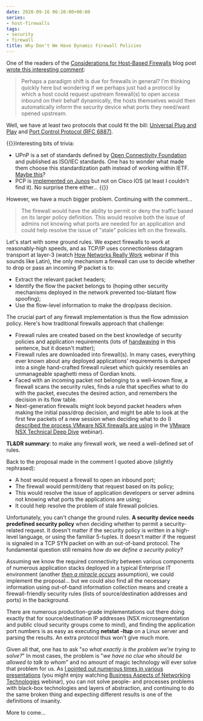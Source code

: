 ```yaml
---
date: 2020-09-16 06:20:00+00:00
series:
- host-firewalls
tags:
- security
- firewall
title: Why Don't We Have Dynamic Firewall Policies
---
```

One of the readers of the [Considerations for Host-Based Firewalls](https://blog.ipspace.net/2020/09/considerations-host-based-firewalls.html) blog post [wrote this interesting comment](https://blog.ipspace.net/2020/09/considerations-host-based-firewalls.html#115):

> Perhaps a paradigm shift is due for firewalls in general? I'm thinking quickly here but wondering if we perhaps just had a protocol by which a host could request upstream firewall(s) to open access inbound on their behalf dynamically, the hosts themselves would then automatically inform the security device what ports they need/want opened upstream.

Well, we have at least two protocols that could fit the bill: [Universal Plug and Play](https://en.wikipedia.org/wiki/Universal_Plug_and_Play) and [Port Control Protocol (RFC 6887)](https://tools.ietf.org/html/rfc6887).
<!--more-->
{{<note>}}Interesting bits of trivia: 

* UPnP is a set of standards defined by [Open Connectivity Foundation](https://openconnectivity.org/foundation/) and published as ISO/IEC standards. One has to wonder what made them choose this standardization path instead of working within IETF. [Maybe this](/2020/09/worth-reading-making-rfc.html)?
* PCP is [implemented on Junos](https://www.juniper.net/documentation/en_US/junos/topics/concept/nat-port-control-protocol.html) but not on Cisco IOS (at least I couldn't find it). No surprise there either...
{{</note>}}

However, we have a much bigger problem. Continuing with the comment...

> The firewall would have the ability to permit or deny the traffic based on its larger policy definition. This would resolve both the issue of admins not knowing what ports are needed for an application and could help resolve the issue of "stale" policies left on the firewalls.

Let's start with some ground rules. We expect firewalls to work at reasonably-high speeds, and as TCP/IP uses connectionless datagram transport at layer-3 (watch [How Networks Really Work](https://www.ipspace.net/How_Networks_Really_Work) webinar if this sounds like Latin), the only mechanism a firewall can use to decide whether to drop or pass an incoming IP packet is to:

* Extract the relevant packet headers;
* Identify the flow the packet belongs to (hoping other security mechanisms deployed in the network prevented too-blatant flow spoofing);
* Use the flow-level information to make the drop/pass decision.

The crucial part of any firewall implementation is thus the flow admission policy. Here's how traditional firewalls approach that challenge:

* Firewall rules are created based on the best knowledge of security policies and application requirements (lots of [handwaving](https://wiki.c2.com/?HandWaving) in this sentence, but it doesn't matter);
* Firewall rules are downloaded into firewall(s). In many cases, everything ever known about any deployed applications' requirements is dumped into a single hand-crafted firewall ruleset which quickly resembles an unmanageable spaghetti mess of Gordian knots.
* Faced with an incoming packet not belonging to a well-known flow, a firewall scans the security rules, finds a rule that specifies what to do with the packet, executes the desired action, and remembers the decision in its flow table.
* Next-generation firewalls might look beyond packet headers when making the initial pass/drop decision, and might be able to look at the first few packets of a new session when deciding what to do (I [described the process VMware NSX firewalls are using](https://my.ipspace.net/bin/list?id=NSX#FW) in the [VMware NSX Technical Deep Dive](https://www.ipspace.net/VMware_NSX_Technical_Deep_Dive) webinar).

**TL&DR summary**: to make any firewall work, we need a well-defined set of rules.

Back to the proposal made in the comment I quoted above (slightly rephrased):

* A host would request a firewall to open an inbound port;
* The firewall would permit/deny that request based on its policy;
* This would resolve the issue of application developers or server admins not knowing what ports the applications are using;
* It could help resolve the problem of stale firewall policies.

Unfortunately, you can't change the ground rules. **A security device needs predefined security policy** when deciding whether to permit a security-related request. It doesn't matter if the security policy is written in a high-level language, or using the familiar 5-tuples. It doesn't matter if the request is signaled in a TCP SYN packet on with an out-of-band protocol. The fundamental question still remains _how do we define a security policy_?

Assuming we know the required connectivity between various components of numerous application stacks deployed in a typical Enterprise IT environment (another _[then a miracle occurs](http://www.sciencecartoonsplus.com/gallery/math/math07.gif)_ assumption), we could implement the proposal... but we could also find all the necessary information using out-of-band information collection means and create a firewall-friendly security rules (lists of source/destination addresses and ports) in the background.

There are numerous production-grade implementations out there doing exactly that for source/destination IP addresses (NSX microsegmentation and public cloud security groups come to mind), and finding the application port numbers is as easy as executing **netstat -ltup** on a Linux server and parsing the results. An extra protocol thus won't give much more.

Given all that, one has to ask "_so what exactly is the problem we're trying to solve?_" In most cases, the problem is "_we have no clue who should be allowed to talk to whom_" and no amount of magic technology will ever solve that problem for us. As [I pointed out numerous times in various presentations](https://blog.ipspace.net/2014/09/youve-been-doing-same-thing-for-last-20.html) (you might enjoy watching [Business Aspects of Networking Technologies](https://www.ipspace.net/Business_Aspects_of_Networking_Technologies) webinar), you can not solve people- and processes problems with black-box technologies and layers of abstraction, and continuing to do the same broken thing and expecting different results is one of the definitions of insanity.

More to come...
